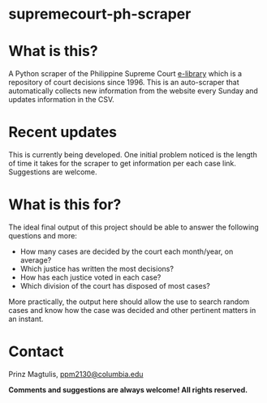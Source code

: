 # supremecourt-ph-scraper

# What is this?

A Python scraper of the Philippine Supreme Court [e-library](https://elibrary.judiciary.gov.ph/) which is a repository of court decisions since 1996.
This is an auto-scraper that automatically collects new information from the website every Sunday and updates information in the CSV. 

# Recent updates

This is currently being developed. One initial problem noticed is the length of time it takes for the scraper to get information per each case link.
Suggestions are welcome.

# What is this for?

The ideal final output of this project should be able to answer the following questions and more:

* How many cases are decided by the court each month/year, on average?
* Which justice has written the most decisions?
* How has each justice voted in each case?
* Which division of the court has disposed of most cases?

More practically, the output here should allow the use to search random cases and know how the case was decided and other pertinent matters in an instant.

# Contact

Prinz Magtulis, [ppm2130@columbia.edu](mailto:ppm2130@columbia.edu)

**Comments and suggestions are always welcome! All rights reserved.**
